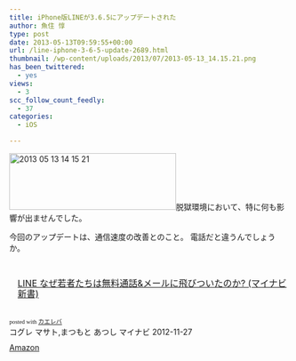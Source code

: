 ```yaml
---
title: iPhone版LINEが3.6.5にアップデートされた
author: 魚住 惇
type: post
date: 2013-05-13T09:59:55+00:00
url: /line-iphone-3-6-5-update-2689.html
thumbnail: /wp-content/uploads/2013/07/2013-05-13_14.15.21.png
has_been_twittered:
  - yes
views:
  - 3
scc_follow_count_feedly:
  - 37
categories:
  - iOS

---
```

<img decoding="async" loading="lazy" title="2013-05-13_14.15.21.png" alt="2013 05 13 14 15 21" src="/wp-content/uploads/2013/05/2013-05-13_14.15.21.png" width="300" height="102" border="0" /><!--more-->脱獄環境において、特に何も影響が出ませんでした。

今回のアップデートは、通信速度の改善とのこと。 電話だと違うんでしょうか。

&nbsp;

<div class="kaerebalink-box" style="text-align: left; padding-bottom: 20px; font-size: medium; /zoom: 1; overflow: hidden;">
  <div class="kaerebalink-image" style="float: left; margin: 0 15px 10px 0;">
    <a href="http://www.amazon.co.jp/exec/obidos/ASIN/4839944881/jn050191-22/ref=nosim/" target="_blank" rel="nofollow"><img decoding="async" style="border: none;" alt="" src="http://ecx.images-amazon.com/images/I/41nn8V2rX3L._SL160_.jpg" /></a>
  </div>
  <div class="kaerebalink-info" style="line-height: 120%; /zoom: 1; overflow: hidden;">
    <div class="kaerebalink-name" style="margin-bottom: 10px; line-height: 120%;">
      <a href="http://www.amazon.co.jp/exec/obidos/ASIN/4839944881/jn050191-22/ref=nosim/" target="_blank" rel="nofollow">LINE なぜ若者たちは無料通話&メールに飛びついたのか? (マイナビ新書)</a>
    </div>
  </div>
</div>

<div class="kaerebalink-powered-date" style="font-size: 8pt; margin-top: 5px; font-family: verdana; line-height: 120%;">
  posted with <a href="http://kaereba.com" target="_blank">カエレバ</a>
</div>

<div class="kaerebalink-detail" style="margin-bottom: 5px;">
  コグレ マサト,まつもと あつし マイナビ 2012-11-27
</div>

<div class="kaerebalink-link1" style="margin-top: 10px;">
  <div class="shoplinkamazon" style="display: inline; margin-right: 5px;">
    <a title="アマゾン" href="http://www.amazon.co.jp/gp/search?keywords=%83%7D%83C%83i%83r%90V%8F%91&__mk_ja_JP=%83J%83%5E%83J%83i&tag=jn050191-22" target="_blank" rel="nofollow">Amazon</a>
  </div>
</div>

<div class="booklink-footer" style="clear: left;">
</div>